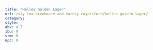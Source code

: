 ```yaml
---
title: "Helles Golden Lager"
url: /sly-fox-brewhouse-and-eatery-royersford/helles-golden-lager/
category: 
style: 
abv: 4.7
ibu: 0
srm: 0
upc: 0
---
```


